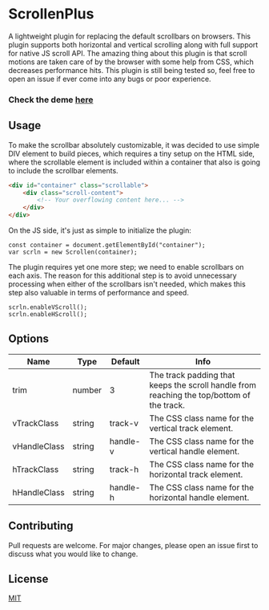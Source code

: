 # ScrollenPlus
A lightweight plugin for replacing the default scrollbars on browsers. This plugin supports both horizontal and vertical scrolling along with full support for native JS scroll API. The amazing thing about this plugin is that scroll motions are taken care of by the browser with some help from CSS, which decreases performance hits. This plugin is still being tested so, feel free to open an issue if ever come into any bugs or poor experience.

### Check the deme [here](https://codepen.io/salihkavaf/pen/ExXowqL)

## Usage
To make the scrollbar absolutely customizable, it was decided to use simple DIV element to build pieces, which requires a tiny setup on the HTML side, where the scrollable element is included within a container that also is going to include the scrollbar elements.
```HTML
<div id="container" class="scrollable">
    <div class="scroll-content">
        <!-- Your overflowing content here... -->
    </div>
</div>
```
On the JS side, it's just as simple to initialize the plugin:
```JS
const container = document.getElementById("container");
var scrln = new Scrollen(container);
```
The plugin requires yet one more step; we need to enable scrollbars on each axis. The reason for this additional step is to avoid unnecessary processing when either of the scrollbars isn't needed, which makes this step also valuable in terms of performance and speed.
```JS
scrln.enableVScroll();
scrln.enableHScroll();
```
## Options
| Name         | Type   | Default  | Info                                                                                      |
|--------------|--------|----------|-------------------------------------------------------------------------------------------|
| trim         | number | 3        | The track padding that keeps the scroll handle from reaching the top/bottom of the track. |
| vTrackClass  | string | track-v  | The CSS class name for the vertical track element.                                        |
| vHandleClass | string | handle-v | The CSS class name for the vertical handle element.                                       |
| hTrackClass  | string | track-h  | The CSS class name for the horizontal track element.                                      |
| hHandleClass | string | handle-h | The CSS class name for the horizontal handle element.                                     |

## Contributing
Pull requests are welcome. For major changes, please open an issue first to discuss what you would like to change.

## License
[MIT](https://choosealicense.com/licenses/mit/)
